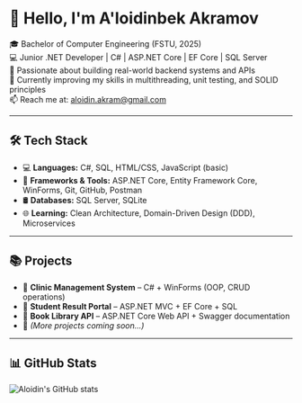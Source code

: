 # 👋 Hello, I'm A'loidinbek Akramov

🎓 Bachelor of Computer Engineering (FSTU, 2025)  
💻 Junior .NET Developer | C# | ASP.NET Core | EF Core | SQL Server  
🚀 Passionate about building real-world backend systems and APIs  
🌱 Currently improving my skills in multithreading, unit testing, and SOLID principles  
📫 Reach me at: aloidin.akram@gmail.com

---

## 🛠 Tech Stack
- 💻 **Languages:** C#, SQL, HTML/CSS, JavaScript (basic)  
- 🔧 **Frameworks & Tools:** ASP.NET Core, Entity Framework Core, WinForms, Git, GitHub, Postman  
- 🛢 **Databases:** SQL Server, SQLite  
- 🌐 **Learning:** Clean Architecture, Domain-Driven Design (DDD), Microservices  

---

## 📚 Projects
- 🔹 **Clinic Management System** – C# + WinForms (OOP, CRUD operations)  
- 🔹 **Student Result Portal** – ASP.NET MVC + EF Core + SQL  
- 🔹 **Book Library API** – ASP.NET Core Web API + Swagger documentation  
- 🔹 *(More projects coming soon...)*

---

## 📊 GitHub Stats
![Aloidin's GitHub stats](https://github-readme-stats.vercel.app/api?username=AloidinAkramov&show_icons=true&theme=default)
